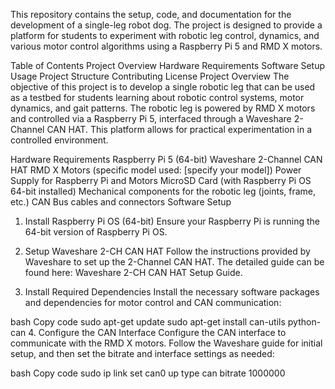 This repository contains the setup, code, and documentation for the development of a single-leg robot dog. The project is designed to provide a platform for students to experiment with robotic leg control, dynamics, and various motor control algorithms using a Raspberry Pi 5 and RMD X motors.

Table of Contents
Project Overview
Hardware Requirements
Software Setup
Usage
Project Structure
Contributing
License
Project Overview
The objective of this project is to develop a single robotic leg that can be used as a testbed for students learning about robotic control systems, motor dynamics, and gait patterns. The robotic leg is powered by RMD X motors and controlled via a Raspberry Pi 5, interfaced through a Waveshare 2-Channel CAN HAT. This platform allows for practical experimentation in a controlled environment.

Hardware Requirements
Raspberry Pi 5 (64-bit)
Waveshare 2-Channel CAN HAT
RMD X Motors (specific model used: [specify your model])
Power Supply for Raspberry Pi and Motors
MicroSD Card (with Raspberry Pi OS 64-bit installed)
Mechanical components for the robotic leg (joints, frame, etc.)
CAN Bus cables and connectors
Software Setup
1. Install Raspberry Pi OS (64-bit)
Ensure your Raspberry Pi is running the 64-bit version of Raspberry Pi OS.

2. Setup Waveshare 2-CH CAN HAT
Follow the instructions provided by Waveshare to set up the 2-Channel CAN HAT. The detailed guide can be found here: Waveshare 2-CH CAN HAT Setup Guide.

3. Install Required Dependencies
Install the necessary software packages and dependencies for motor control and CAN communication:

bash
Copy code
sudo apt-get update
sudo apt-get install can-utils python-can
4. Configure the CAN Interface
Configure the CAN interface to communicate with the RMD X motors. Follow the Waveshare guide for initial setup, and then set the bitrate and interface settings as needed:

bash
Copy code
sudo ip link set can0 up type can bitrate 1000000
